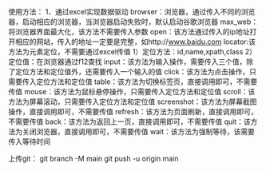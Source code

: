 使用方法：
1、通过excel实现数据驱动
browser：浏览器，通过传入不同的浏览器，启动相应的浏览器，当浏览器启动失败时，默认启动谷歌浏览器
max_web：将浏览器界面最大化，该方法不需要传入参数
open：该方法通过传入的ip地址打开相应的网站，传入的地址一定要是完整，如http://www.baidu.com
locator:该方法为元素定位，不需要通过excel传值
    1）定位方法：id,name,xpath,class
    2）定位值：在浏览器通过f12查找
input：该方法为输入操作，需要传入三个值，除了定位方法和定位值外，还需要传入一个输入的值
click：该方法为点击操作，只需要传入定位方法和定位值
table：该方法为切换标签页，直接调用即可，不需要传值
mouse：该方法为鼠标悬停操作，只需要传入定位方法和定位值
scroll：该方法为屏幕滚动，只需要传入定位方法和定位值
screenshot：该方法为屏幕截图操作，直接调用即可，不需要传值
refresh：该方法为页面刷新，直接调用即可，不需要传值
back：该方法为返回上一页，直接调用即可，不需要传值
quit：该方法为关闭浏览器，直接调用即可，不需要传值
wait：该方法为强制等待，该需要传入等待时间




上传git：
    git branch -M main
    git push -u origin main
